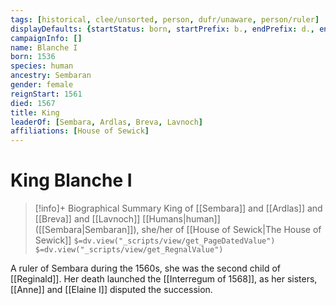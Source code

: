 ```yaml
---
tags: [historical, clee/unsorted, person, dufr/unaware, person/ruler]
displayDefaults: {startStatus: born, startPrefix: b., endPrefix: d., endStatus: died}
campaignInfo: []
name: Blanche I
born: 1536
species: human
ancestry: Sembaran
gender: female
reignStart: 1561
died: 1567
title: King
leaderOf: [Sembara, Ardlas, Breva, Lavnoch]
affiliations: [House of Sewick]
---
```

# King Blanche I
>[!info]+ Biographical Summary
>King of [[Sembara]] and [[Ardlas]] and [[Breva]] and [[Lavnoch]]
>[[Humans|human]]  ([[Sembara|Sembaran]]), she/her of [[House of Sewick|The House of Sewick]]
>`$=dv.view("_scripts/view/get_PageDatedValue")`
>`$=dv.view("_scripts/view/get_RegnalValue")`

A ruler of Sembara during the 1560s, she was the second child of [[Reginald]]. Her death launched the [[Interregum of 1568]], as her sisters, [[Anne]] and [[Elaine I]] disputed the succession.

